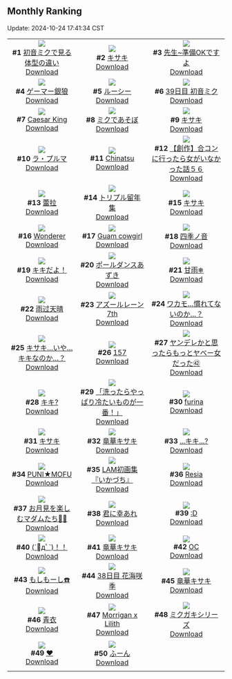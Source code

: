 ## Monthly Ranking
Update: 2024-10-24 17:41:34 CST

|      |      |      |
| :----: | :----: | :----: |
| ![](https://i.pixiv.re/c/240x480/img-master/img/2024/09/26/00/00/41/122771180_p0_master1200.jpg)<br>**#1** [初音ミクで見る体型の違い](https://www.pixiv.net/artworks/122771180)<br>[Download](https://i.pixiv.re/img-original/img/2024/09/26/00/00/41/122771180_p0.jpg) | ![](https://i.pixiv.re/c/240x480/img-master/img/2024/09/26/13/51/58/122783508_p0_master1200.jpg)<br>**#2** [キサキ](https://www.pixiv.net/artworks/122783508)<br>[Download](https://i.pixiv.re/img-original/img/2024/09/26/13/51/58/122783508_p0.jpg) | ![](https://i.pixiv.re/c/240x480/img-master/img/2024/09/26/00/00/23/122771097_p0_master1200.jpg)<br>**#3** [先生~準備OKですよ](https://www.pixiv.net/artworks/122771097)<br>[Download](https://i.pixiv.re/img-original/img/2024/09/26/00/00/23/122771097_p0.jpg) |
| ![](https://i.pixiv.re/c/240x480/img-master/img/2024/09/26/00/00/11/122771031_p0_master1200.jpg)<br>**#4** [ゲーマー銀狼](https://www.pixiv.net/artworks/122771031)<br>[Download](https://i.pixiv.re/img-original/img/2024/09/26/00/00/11/122771031_p0.png) | ![](https://i.pixiv.re/c/240x480/img-master/img/2024/09/26/00/00/18/122771075_p0_master1200.jpg)<br>**#5** [ルーシー](https://www.pixiv.net/artworks/122771075)<br>[Download](https://i.pixiv.re/img-original/img/2024/09/26/00/00/18/122771075_p0.jpg) | ![](https://i.pixiv.re/c/240x480/img-master/img/2024/09/26/01/10/07/122773462_p0_master1200.jpg)<br>**#6** [39日目 初音ミク](https://www.pixiv.net/artworks/122773462)<br>[Download](https://i.pixiv.re/img-original/img/2024/09/26/01/10/07/122773462_p0.png) |
| ![](https://i.pixiv.re/c/240x480/img-master/img/2024/09/26/12/08/01/122781969_p0_master1200.jpg)<br>**#7** [Caesar King](https://www.pixiv.net/artworks/122781969)<br>[Download](https://i.pixiv.re/img-original/img/2024/09/26/12/08/01/122781969_p0.jpg) | ![](https://i.pixiv.re/c/240x480/img-master/img/2024/09/27/16/16/46/122811803_p0_master1200.jpg)<br>**#8** [ミクであそぼ](https://www.pixiv.net/artworks/122811803)<br>[Download](https://i.pixiv.re/img-original/img/2024/09/27/16/16/46/122811803_p0.jpg) | ![](https://i.pixiv.re/c/240x480/img-master/img/2024/09/26/00/00/20/122771080_p0_master1200.jpg)<br>**#9** [キサキ](https://www.pixiv.net/artworks/122771080)<br>[Download](https://i.pixiv.re/img-original/img/2024/09/26/00/00/20/122771080_p0.jpg) |
| ![](https://i.pixiv.re/c/240x480/img-master/img/2024/09/26/17/03/44/122786578_p0_master1200.jpg)<br>**#10** [ラ・プルマ](https://www.pixiv.net/artworks/122786578)<br>[Download](https://i.pixiv.re/img-original/img/2024/09/26/17/03/44/122786578_p0.jpg) | ![](https://i.pixiv.re/c/240x480/img-master/img/2024/09/26/19/48/00/122790209_p0_master1200.jpg)<br>**#11** [Chinatsu](https://www.pixiv.net/artworks/122790209)<br>[Download](https://i.pixiv.re/img-original/img/2024/09/26/19/48/00/122790209_p0.jpg) | ![](https://i.pixiv.re/c/240x480/img-master/img/2024/09/27/00/00/20/122798134_p0_master1200.jpg)<br>**#12** [【創作】合コンに行ったら女がいなかった話５６](https://www.pixiv.net/artworks/122798134)<br>[Download](https://i.pixiv.re/img-original/img/2024/09/27/00/00/20/122798134_p0.png) |
| ![](https://i.pixiv.re/c/240x480/img-master/img/2024/09/26/00/04/50/122771480_p0_master1200.jpg)<br>**#13** [蕾拉](https://www.pixiv.net/artworks/122771480)<br>[Download](https://i.pixiv.re/img-original/img/2024/09/26/00/04/50/122771480_p0.jpg) | ![](https://i.pixiv.re/c/240x480/img-master/img/2024/09/27/16/50/09/122813087_p0_master1200.jpg)<br>**#14** [トリプル留年 集](https://www.pixiv.net/artworks/122813087)<br>[Download](https://i.pixiv.re/img-original/img/2024/09/27/16/50/09/122813087_p0.jpg) | ![](https://i.pixiv.re/c/240x480/img-master/img/2024/09/27/01/58/26/122774664_p0_master1200.jpg)<br>**#15** [キサキ](https://www.pixiv.net/artworks/122774664)<br>[Download](https://i.pixiv.re/img-original/img/2024/09/27/01/58/26/122774664_p0.png) |
| ![](https://i.pixiv.re/c/240x480/img-master/img/2024/09/25/21/34/29/122766178_p0_master1200.jpg)<br>**#16** [Wonderer](https://www.pixiv.net/artworks/122766178)<br>[Download](https://i.pixiv.re/img-original/img/2024/09/25/21/34/29/122766178_p0.jpg) | ![](https://i.pixiv.re/c/240x480/img-master/img/2024/09/27/17/49/58/122814265_p0_master1200.jpg)<br>**#17** [Guam cowgirl](https://www.pixiv.net/artworks/122814265)<br>[Download](https://i.pixiv.re/img-original/img/2024/09/27/17/49/58/122814265_p0.jpg) | ![](https://i.pixiv.re/c/240x480/img-master/img/2024/09/25/19/52/13/122763115_p0_master1200.jpg)<br>**#18** [四季ノ音](https://www.pixiv.net/artworks/122763115)<br>[Download](https://i.pixiv.re/img-original/img/2024/09/25/19/52/13/122763115_p0.jpg) |
| ![](https://i.pixiv.re/c/240x480/img-master/img/2024/09/26/18/21/28/122788197_p0_master1200.jpg)<br>**#19** [キキだよ！](https://www.pixiv.net/artworks/122788197)<br>[Download](https://i.pixiv.re/img-original/img/2024/09/26/18/21/28/122788197_p0.png) | ![](https://i.pixiv.re/c/240x480/img-master/img/2024/09/26/00/00/36/122771162_p0_master1200.jpg)<br>**#20** [ポールダンスあずき](https://www.pixiv.net/artworks/122771162)<br>[Download](https://i.pixiv.re/img-original/img/2024/09/26/00/00/36/122771162_p0.png) | ![](https://i.pixiv.re/c/240x480/img-master/img/2024/09/26/01/08/04/122773413_p0_master1200.jpg)<br>**#21** [甘雨❄](https://www.pixiv.net/artworks/122773413)<br>[Download](https://i.pixiv.re/img-original/img/2024/09/26/01/08/04/122773413_p0.jpg) |
| ![](https://i.pixiv.re/c/240x480/img-master/img/2024/09/26/13/53/47/122783580_p0_master1200.jpg)<br>**#22** [雨过天晴](https://www.pixiv.net/artworks/122783580)<br>[Download](https://i.pixiv.re/img-original/img/2024/09/26/13/53/47/122783580_p0.jpg) | ![](https://i.pixiv.re/c/240x480/img-master/img/2024/09/28/17/15/18/122844326_p0_master1200.jpg)<br>**#23** [アズールレーン7th](https://www.pixiv.net/artworks/122844326)<br>[Download](https://i.pixiv.re/img-original/img/2024/09/28/17/15/18/122844326_p0.jpg) | ![](https://i.pixiv.re/c/240x480/img-master/img/2024/09/24/19/00/13/122735231_p0_master1200.jpg)<br>**#24** [ワカモ…慣れてないのか…？](https://www.pixiv.net/artworks/122735231)<br>[Download](https://i.pixiv.re/img-original/img/2024/09/24/19/00/13/122735231_p0.png) |
| ![](https://i.pixiv.re/c/240x480/img-master/img/2024/09/27/19/11/46/122816507_p0_master1200.jpg)<br>**#25** [キサキ…いや…キキなのか…？](https://www.pixiv.net/artworks/122816507)<br>[Download](https://i.pixiv.re/img-original/img/2024/09/27/19/11/46/122816507_p0.png) | ![](https://i.pixiv.re/c/240x480/img-master/img/2024/09/26/13/14/13/122782949_p0_master1200.jpg)<br>**#26** [157](https://www.pixiv.net/artworks/122782949)<br>[Download](https://i.pixiv.re/img-original/img/2024/09/26/13/14/13/122782949_p0.jpg) | ![](https://i.pixiv.re/c/240x480/img-master/img/2024/09/26/00/00/51/122771207_p0_master1200.jpg)<br>**#27** [ヤンデレかと思ったらもっとヤベー女だった㊷](https://www.pixiv.net/artworks/122771207)<br>[Download](https://i.pixiv.re/img-original/img/2024/09/26/00/00/51/122771207_p0.png) |
| ![](https://i.pixiv.re/c/240x480/img-master/img/2024/09/27/17/07/29/122813437_p0_master1200.jpg)<br>**#28** [キキ?](https://www.pixiv.net/artworks/122813437)<br>[Download](https://i.pixiv.re/img-original/img/2024/09/27/17/07/29/122813437_p0.jpg) | ![](https://i.pixiv.re/c/240x480/img-master/img/2024/09/28/17/56/08/122845320_p0_master1200.jpg)<br>**#29** [「洗ったらやっぱり冷たいものが一番！」](https://www.pixiv.net/artworks/122845320)<br>[Download](https://i.pixiv.re/img-original/img/2024/09/28/17/56/08/122845320_p0.png) | ![](https://i.pixiv.re/c/240x480/img-master/img/2024/09/26/10/22/17/122779929_p0_master1200.jpg)<br>**#30** [furina](https://www.pixiv.net/artworks/122779929)<br>[Download](https://i.pixiv.re/img-original/img/2024/09/26/10/22/17/122779929_p0.jpg) |
| ![](https://i.pixiv.re/c/240x480/img-master/img/2024/09/25/00/26/56/122745534_p0_master1200.jpg)<br>**#31** [キサキ](https://www.pixiv.net/artworks/122745534)<br>[Download](https://i.pixiv.re/img-original/img/2024/09/25/00/26/56/122745534_p0.png) | ![](https://i.pixiv.re/c/240x480/img-master/img/2024/09/26/00/00/24/122771103_p0_master1200.jpg)<br>**#32** [竜華キサキ](https://www.pixiv.net/artworks/122771103)<br>[Download](https://i.pixiv.re/img-original/img/2024/09/26/00/00/24/122771103_p0.png) | ![](https://i.pixiv.re/c/240x480/img-master/img/2024/09/26/20/10/13/122790925_p0_master1200.jpg)<br>**#33** [...キキ...?](https://www.pixiv.net/artworks/122790925)<br>[Download](https://i.pixiv.re/img-original/img/2024/09/26/20/10/13/122790925_p0.jpg) |
| ![](https://i.pixiv.re/c/240x480/img-master/img/2024/09/26/19/18/41/122789515_p0_master1200.jpg)<br>**#34** [PUNI★MOFU](https://www.pixiv.net/artworks/122789515)<br>[Download](https://i.pixiv.re/img-original/img/2024/09/26/19/18/41/122789515_p0.jpg) | ![](https://i.pixiv.re/c/240x480/img-master/img/2024/09/27/00/02/24/122798429_p0_master1200.jpg)<br>**#35** [LAM初画集『いかづち』](https://www.pixiv.net/artworks/122798429)<br>[Download](https://i.pixiv.re/img-original/img/2024/09/27/00/02/24/122798429_p0.jpg) | ![](https://i.pixiv.re/c/240x480/img-master/img/2024/09/26/13/02/19/122782781_p0_master1200.jpg)<br>**#36** [Resia](https://www.pixiv.net/artworks/122782781)<br>[Download](https://i.pixiv.re/img-original/img/2024/09/26/13/02/19/122782781_p0.png) |
| ![](https://i.pixiv.re/c/240x480/img-master/img/2024/09/26/09/49/15/122779968_p0_master1200.jpg)<br>**#37** [お月見を楽しむマダムたち🎑✨](https://www.pixiv.net/artworks/122779968)<br>[Download](https://i.pixiv.re/img-original/img/2024/09/26/09/49/15/122779968_p0.png) | ![](https://i.pixiv.re/c/240x480/img-master/img/2024/09/26/21/47/42/122788877_p0_master1200.jpg)<br>**#38** [君に幸あれ](https://www.pixiv.net/artworks/122788877)<br>[Download](https://i.pixiv.re/img-original/img/2024/09/26/21/47/42/122788877_p0.png) | ![](https://i.pixiv.re/c/240x480/img-master/img/2024/09/26/13/13/55/122782945_p0_master1200.jpg)<br>**#39** [:D](https://www.pixiv.net/artworks/122782945)<br>[Download](https://i.pixiv.re/img-original/img/2024/09/26/13/13/55/122782945_p0.jpg) |
| ![](https://i.pixiv.re/c/240x480/img-master/img/2024/09/27/19/30/05/122816985_p0_master1200.jpg)<br>**#40** [(´ﾟдﾟ`)！！](https://www.pixiv.net/artworks/122816985)<br>[Download](https://i.pixiv.re/img-original/img/2024/09/27/19/30/05/122816985_p0.jpg) | ![](https://i.pixiv.re/c/240x480/img-master/img/2024/09/24/21/29/18/122739362_p0_master1200.jpg)<br>**#41** [竜華キサキ](https://www.pixiv.net/artworks/122739362)<br>[Download](https://i.pixiv.re/img-original/img/2024/09/24/21/29/18/122739362_p0.jpg) | ![](https://i.pixiv.re/c/240x480/img-master/img/2024/09/26/00/00/23/122771094_p0_master1200.jpg)<br>**#42** [OC](https://www.pixiv.net/artworks/122771094)<br>[Download](https://i.pixiv.re/img-original/img/2024/09/26/00/00/23/122771094_p0.png) |
| ![](https://i.pixiv.re/c/240x480/img-master/img/2024/09/25/00/00/16/122744434_p0_master1200.jpg)<br>**#43** [もしもーし☎️](https://www.pixiv.net/artworks/122744434)<br>[Download](https://i.pixiv.re/img-original/img/2024/09/25/00/00/16/122744434_p0.png) | ![](https://i.pixiv.re/c/240x480/img-master/img/2024/09/25/00/00/14/122744419_p0_master1200.jpg)<br>**#44** [38日目 花海咲季](https://www.pixiv.net/artworks/122744419)<br>[Download](https://i.pixiv.re/img-original/img/2024/09/25/00/00/14/122744419_p0.png) | ![](https://i.pixiv.re/c/240x480/img-master/img/2024/09/25/13/27/49/122756252_p0_master1200.jpg)<br>**#45** [竜華キサキ](https://www.pixiv.net/artworks/122756252)<br>[Download](https://i.pixiv.re/img-original/img/2024/09/25/13/27/49/122756252_p0.jpg) |
| ![](https://i.pixiv.re/c/240x480/img-master/img/2024/09/25/02/52/34/122748630_p0_master1200.jpg)<br>**#46** [青衣](https://www.pixiv.net/artworks/122748630)<br>[Download](https://i.pixiv.re/img-original/img/2024/09/25/02/52/34/122748630_p0.png) | ![](https://i.pixiv.re/c/240x480/img-master/img/2024/09/26/04/27/58/122776322_p0_master1200.jpg)<br>**#47** [Morrigan x Lilith](https://www.pixiv.net/artworks/122776322)<br>[Download](https://i.pixiv.re/img-original/img/2024/09/26/04/27/58/122776322_p0.jpg) | ![](https://i.pixiv.re/c/240x480/img-master/img/2024/09/27/15/40/36/122811976_p0_master1200.jpg)<br>**#48** [ミクガキシリーズ](https://www.pixiv.net/artworks/122811976)<br>[Download](https://i.pixiv.re/img-original/img/2024/09/27/15/40/36/122811976_p0.jpg) |
| ![](https://i.pixiv.re/c/240x480/img-master/img/2024/09/26/15/00/00/122784579_p0_master1200.jpg)<br>**#49** [❤️](https://www.pixiv.net/artworks/122784579)<br>[Download](https://i.pixiv.re/img-original/img/2024/09/26/15/00/00/122784579_p0.jpg) | ![](https://i.pixiv.re/c/240x480/img-master/img/2024/09/24/22/31/19/122741494_p0_master1200.jpg)<br>**#50** [ふーん](https://www.pixiv.net/artworks/122741494)<br>[Download](https://i.pixiv.re/img-original/img/2024/09/24/22/31/19/122741494_p0.png) |
|      |
